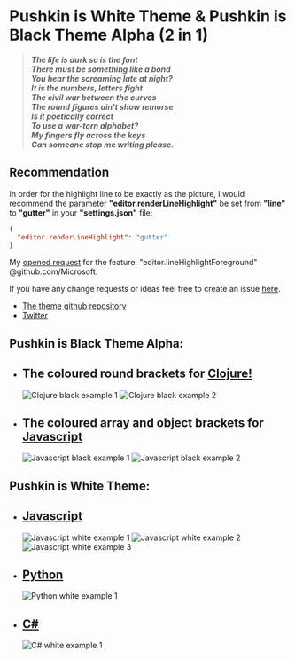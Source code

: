 # **Pushkin is White Theme & Pushkin is Black Theme Alpha (2 in 1)**

>***The life is dark so is the font  
There must be something like a bond  
You hear the screaming late at night?  
It is the numbers, letters fight  
The civil war between the curves  
The round figures ain't show remorse  
Is it poetically correct  
To use a war-torn alphabet?  
My fingers fly across the keys  
Can someone stop me writing please.***

## **Recommendation**
In order for the highlight line to be exactly as the picture, I would recommend the parameter **"editor.renderLineHighlight"** be set from **"line"** to **"gutter"** in your **"settings.json"** file:
```json
{
  "editor.renderLineHighlight": "gutter"
}
```

My [opened request](https://github.com/Microsoft/vscode/issues/28299) for the feature: "editor.lineHighlightForeground" @github.com/Microsoft.

If you have any change requests or ideas feel free to create an issue [here](https://github.com/llatigid/Pushkin-is-White-Theme/issues).
* [The theme github repository](https://github.com/llatigid/Pushkin-is-White-Theme)
* [Twitter](https://twitter.com/ISPushkin)  

## **Pushkin is Black Theme Alpha:**
- ## The coloured round brackets for [Clojure!](https://raw.githubusercontent.com/llatigid/Pushkin-is-White-Theme/master/media/pushkin-is-black-example-clojure-1.png)

  ![Clojure black example 1](https://raw.githubusercontent.com/llatigid/Pushkin-is-White-Theme/master/media/pushkin-is-black-example-clojure-1.png)
  ![Clojure black example 2](https://raw.githubusercontent.com/llatigid/Pushkin-is-White-Theme/master/media/pushkin-is-black-example-clojure-2.png)

- ## The coloured array and object brackets for [Javascript](https://raw.githubusercontent.com/llatigid/Pushkin-is-White-Theme/master/media/pushkin-is-black-example-js-1.png)

  ![Javascript black example 1](https://raw.githubusercontent.com/llatigid/Pushkin-is-White-Theme/master/media/pushkin-is-black-example-js-1.png)
  ![Javascript black example 2](https://raw.githubusercontent.com/llatigid/Pushkin-is-White-Theme/master/media/pushkin-is-black-example-js-2.png)

## **Pushkin is White Theme:**
- ## [Javascript](https://raw.githubusercontent.com/llatigid/Pushkin-is-White-Theme/master/media/pushkin-is-white-example-js-1.png)
  ![Javascript white example 1](https://raw.githubusercontent.com/llatigid/Pushkin-is-White-Theme/master/media/pushkin-is-white-example-js-1.png)
  ![Javascript white example 2](https://raw.githubusercontent.com/llatigid/Pushkin-is-White-Theme/master/media/pushkin-is-white-example-js-2.png)
  ![Javascript white example 3](https://raw.githubusercontent.com/llatigid/Pushkin-is-White-Theme/master/media/pushkin-is-white-example-js-3.png)

- ## [Python](https://raw.githubusercontent.com/llatigid/Pushkin-is-White-Theme/master/media/pushkin-is-white-example-python.png)
  ![Python white example 1](https://raw.githubusercontent.com/llatigid/Pushkin-is-White-Theme/master/media/pushkin-is-white-example-python.png)

- ## [C#](https://raw.githubusercontent.com/llatigid/Pushkin-is-White-Theme/master/media/pushkin-is-white-example-c%23.png)
  ![C# white example 1](https://raw.githubusercontent.com/llatigid/Pushkin-is-White-Theme/master/media/pushkin-is-white-example-c%23.png)